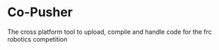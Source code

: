 # Co-Pusher
The cross platform tool to upload, compile and handle code for the frc robotics competition
